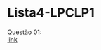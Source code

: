# Lista4-LPCLP1

Questão 01: <br/>
[link](https://github.com/G43D05/Lista4-LPCLP1/blob/main/questao01.c)
